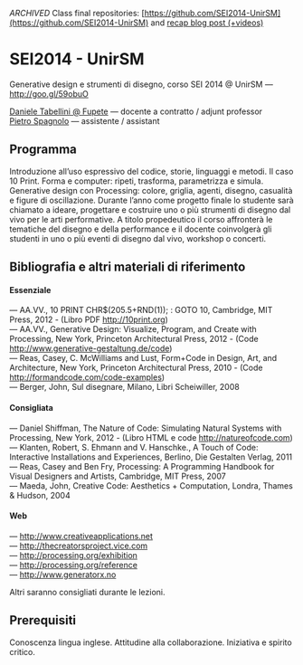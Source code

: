 *ARCHIVED*
Class final repositories: [https://github.com/SEI2014-UnirSM](https://github.com/SEI2014-UnirSM) and  [recap blog post (+videos)](http://www.fupete.com/research/generative-design-drawing/)

SEI2014 - UnirSM
========
Generative design e strumenti di disegno, corso SEI 2014 @ UnirSM — http://goo.gl/59obuO

[Daniele Tabellini @ Fupete](https://github.com/Fupete) — docente a contratto / adjunt professor   
[Pietro Spagnolo](https://github.com/calzinispaiati) — assistente / assistant

Programma
---------
Introduzione all’uso espressivo del codice, storie, linguaggi e metodi.
Il caso 10 Print. Forma e computer: ripeti, trasforma, parametrizza e simula.
Generative design con Processing: colore, griglia, agenti, disegno, casualità e figure di oscillazione. Durante l’anno come progetto finale lo studente sarà chiamato a ideare, progettare e costruire uno o più strumenti di disegno dal vivo per le arti performative. A titolo propedeutico il corso affronterà le tematiche del disegno e della performance e il docente coinvolgerà gli studenti in uno o più eventi di disegno dal vivo, workshop o concerti. 

Bibliografia e altri materiali di riferimento 
---------

#### Essenziale

— AA.VV., 10 PRINT CHR$(205.5+RND(1)); : GOTO 10, Cambridge, MIT Press, 2012 - (Libro PDF http://10print.org)  
— AA.VV., Generative Design: Visualize, Program, and Create with Processing, New York, Princeton Architectural Press, 2012 - (Code http://www.generative-gestaltung.de/code)  
— Reas, Casey, C. McWilliams and Lust, Form+Code in Design, Art, and Architecture, New York, Princeton Architectural Press, 2010 - (Code http://formandcode.com/code-examples)  
— Berger, John, Sul disegnare, Milano, Libri Scheiwiller, 2008  

#### Consigliata

— Daniel Shiffman, The Nature of Code: Simulating Natural Systems with Processing, New York, 2012 - (Libro HTML e code http://natureofcode.com)  
— Klanten, Robert, S. Ehmann and V. Hanschke., A Touch of Code: Interactive Installations and Experiences, Berlino, Die Gestalten Verlag, 2011  
— Reas, Casey and Ben Fry, Processing: A Programming Handbook for Visual Designers and Artists, Cambridge, MIT Press, 2007  
— Maeda, John, Creative Code: Aesthetics + Computation, Londra, Thames & Hudson, 2004  

#### Web

— http://www.creativeapplications.net  
— http://thecreatorsproject.vice.com  
— http://processing.org/exhibition  
— http://processing.org/reference  
— http://www.generatorx.no  

Altri saranno consigliati durante le lezioni.


Prerequisiti
---------
Conoscenza lingua inglese. Attitudine alla collaborazione. Iniziativa e spirito critico.
